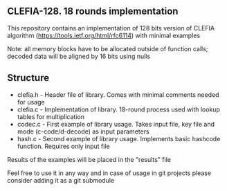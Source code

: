 CLEFIA-128. 18 rounds implementation
-
This repository contains an implementation of 128 bits version of CLEFIA algorithm (https://tools.ietf.org/html/rfc6114) 
with minimal examples

Note: all memory blocks have to be allocated outside of function calls; decoded data will be aligned by 16 bits using nulls

Structure 
-
* clefia.h - Header file of library. Comes with minimal comments needed for usage
* clefia.c - Implementation of library. 18-round process used with lookup tables for multiplication
* codec.c -  First example of library usage. Takes input file, key file and mode (c-code/d-decode) as input parameters
* hash.c - Second example of library usage. Implements basic hashcode function. Requires only input file

Results of the examples will be placed in the "results" file

Feel free to use it in any way and in case of usage in git projects please consider adding it as a git submodule 
